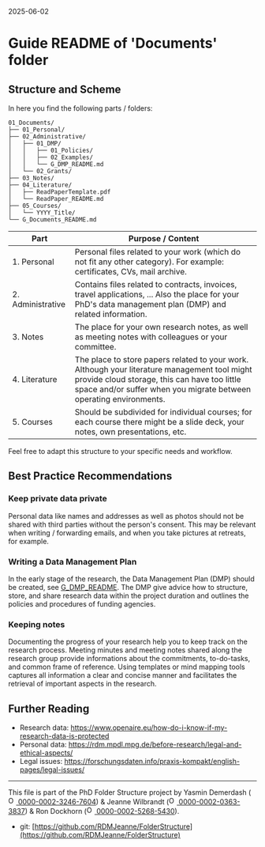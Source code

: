 2025-06-02

# Guide README of 'Documents' folder

## Structure and Scheme

In here you find the following parts / folders:

```
01_Documents/
├── 01_Personal/
├── 02_Administrative/
│   ├── 01_DMP/
│   │   ├── 01_Policies/
│   │   ├── 02_Examples/
│   │   └── G_DMP_README.md
│   └── 02_Grants/
├── 03_Notes/
├── 04_Literature/
│   ├── ReadPaperTemplate.pdf
│   └── ReadPaper_README.md
├── 05_Courses/
│   └── YYYY_Title/
└── G_Documents_README.md
```

| Part         		| Purpose / Content   |
|----------		|-----------|
| 1. Personal 		| Personal files related to your work (which do not fit any other category). For example: certificates, CVs, mail archive.|
| 2. Administrative | Contains files related to contracts, invoices, travel applications, ... Also the place for your PhD's data management plan (DMP) and related information. |
| 3. Notes 	| The place for your own research notes, as well as meeting notes with colleagues or your committee. |
| 4. Literature 		| The place to store papers related to your work. Although your literature management tool might provide cloud storage, this can have too little space and/or suffer when you migrate between operating environments. |
| 5. Courses 	| Should be subdivided for individual courses; for each course there might be a slide deck, your notes, own presentations, etc. |


Feel free to adapt this structure to your specific needs and workflow.


## Best Practice Recommendations

### Keep private data private

Personal data like names and addresses as well as photos should not be shared with third parties without the person's consent. This may be relevant when writing / forwarding emails, and when you take pictures at retreats, for example.


### Writing a Data Management Plan

In the early stage of the research, the Data Management Plan (DMP) should be created, see [G_DMP_README](/PhD/01_Documents/02_Administrative/01_DMP/G_DMP_README.md). The DMP give advice how to structure, store, and share research data within the project duration and outlines the policies and procedures of funding agencies.


### Keeping notes

Documenting the progress of your research help you to keep track on the research process. Meeting minutes and meeting notes shared along the research group provide informations about the commitments, to-do-tasks, and common frame of reference. Using templates or mind mapping tools captures all information a clear and concise manner and facilitates the retrieval of important aspects in the research.


## Further Reading

* Research data: https://www.openaire.eu/how-do-i-know-if-my-research-data-is-protected
* Personal data: https://rdm.mpdl.mpg.de/before-research/legal-and-ethical-aspects/
* Legal issues: https://forschungsdaten.info/praxis-kompakt/english-pages/legal-issues/


_____

This file is part of the PhD Folder Structure project by Yasmin Demerdash (<a href="https://orcid.org/0000-0002-3246-7604"><img alt="ORCID logo" src="https://info.orcid.org/wp-content/uploads/2019/11/orcid_16x16.png" width="16" height="16" /> 0000-0002-3246-7604</a>) & Jeanne  Wilbrandt (<a href="https://orcid.org/0000-0002-0363-3837"><img alt="ORCID logo" src="https://info.orcid.org/wp-content/uploads/2019/11/orcid_16x16.png" width="16" height="16" /> 0000-0002-0363-3837</a>) & Ron Dockhorn (<a href="https://orcid.org/0000-0002-5268-5430"><img alt="ORCID logo" src="https://info.orcid.org/wp-content/uploads/2019/11/orcid_16x16.png" width="16" height="16" /> 0000-0002-5268-5430</a>).

* git: [https://github.com/RDMJeanne/FolderStructure](https://github.com/RDMJeanne/FolderStructure)


